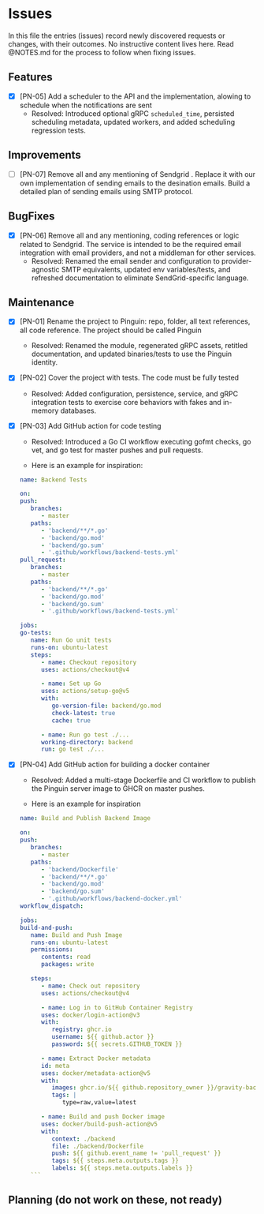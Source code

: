 # Issues

In this file the entries (issues) record newly discovered requests or changes, with their outcomes. No instructive content lives here. Read @NOTES.md for the process to follow when fixing issues.

## Features

- [x] [PN-05] Add a scheduler to the API and the implementation, alowing to schedule when the notifications are sent
  - Resolved: Introduced optional gRPC `scheduled_time`, persisted scheduling metadata, updated workers, and added scheduling regression tests.

## Improvements

- [ ] [PN-07] Remove all and any mentioning of Sendgrid . Replace it with our own implementation of sending emails to the desination emails. Build a detailed plan of sending emails using SMTP protocol.

## BugFixes

- [x] [PN-06] Remove all and any mentioning, coding references or logic related to Sendgrid. The service is intended to be the required email integration with email providers, and not a middleman for other services.
  - Resolved: Renamed the email sender and configuration to provider-agnostic SMTP equivalents, updated env variables/tests, and refreshed documentation to eliminate SendGrid-specific language.

## Maintenance

- [x] [PN-01] Rename the project to Pinguin: repo, folder, all text references, all code reference. The project should be called Pinguin
  - Resolved: Renamed the module, regenerated gRPC assets, retitled documentation, and updated binaries/tests to use the Pinguin identity.
- [x] [PN-02] Cover the project with tests. The code must be fully tested
  - Resolved: Added configuration, persistence, service, and gRPC integration tests to exercise core behaviors with fakes and in-memory databases.
- [x] [PN-03] Add GitHub action for code testing
  - Resolved: Introduced a Go CI workflow executing gofmt checks, go vet, and go test for master pushes and pull requests.

  - Here is an example for inspiration:

  ```yaml
  name: Backend Tests

  on:
  push:
     branches:
        - master
     paths:
        - 'backend/**/*.go'
        - 'backend/go.mod'
        - 'backend/go.sum'
        - '.github/workflows/backend-tests.yml'
  pull_request:
     branches:
        - master
     paths:
        - 'backend/**/*.go'
        - 'backend/go.mod'
        - 'backend/go.sum'
        - '.github/workflows/backend-tests.yml'

  jobs:
  go-tests:
     name: Run Go unit tests
     runs-on: ubuntu-latest
     steps:
        - name: Checkout repository
        uses: actions/checkout@v4

        - name: Set up Go
        uses: actions/setup-go@v5
        with:
           go-version-file: backend/go.mod
           check-latest: true
           cache: true

        - name: Run go test ./...
        working-directory: backend
        run: go test ./...

  ```

- [x] [PN-04] Add GitHub action for building a docker container
  - Resolved: Added a multi-stage Dockerfile and CI workflow to publish the Pinguin server image to GHCR on master pushes.

  - Here is an example for inspiration

  ````yaml
  name: Build and Publish Backend Image

  on:
  push:
     branches:
        - master
     paths:
        - 'backend/Dockerfile'
        - 'backend/**/*.go'
        - 'backend/go.mod'
        - 'backend/go.sum'
        - '.github/workflows/backend-docker.yml'
  workflow_dispatch:

  jobs:
  build-and-push:
     name: Build and Push Image
     runs-on: ubuntu-latest
     permissions:
        contents: read
        packages: write

     steps:
        - name: Check out repository
        uses: actions/checkout@v4

        - name: Log in to GitHub Container Registry
        uses: docker/login-action@v3
        with:
           registry: ghcr.io
           username: ${{ github.actor }}
           password: ${{ secrets.GITHUB_TOKEN }}

        - name: Extract Docker metadata
        id: meta
        uses: docker/metadata-action@v5
        with:
           images: ghcr.io/${{ github.repository_owner }}/gravity-backend
           tags: |
              type=raw,value=latest

        - name: Build and push Docker image
        uses: docker/build-push-action@v5
        with:
           context: ./backend
           file: ./backend/Dockerfile
           push: ${{ github.event_name != 'pull_request' }}
           tags: ${{ steps.meta.outputs.tags }}
           labels: ${{ steps.meta.outputs.labels }}
     ```
  ````

## Planning (do not work on these, not ready)
